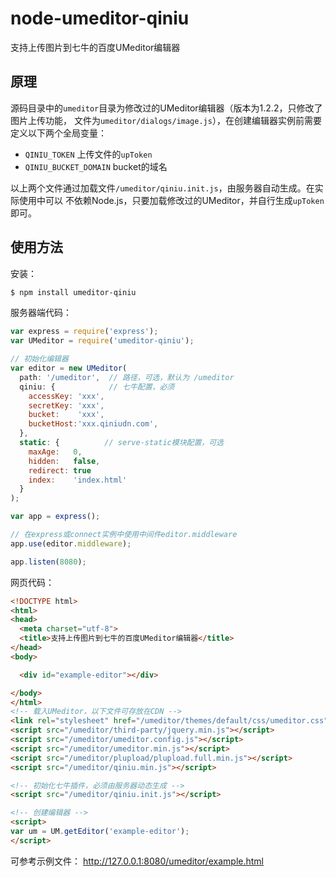 node-umeditor-qiniu
===================

支持上传图片到七牛的百度UMeditor编辑器

## 原理

源码目录中的`umeditor`目录为修改过的UMeditor编辑器（版本为1.2.2，只修改了图片上传功能，
文件为`umeditor/dialogs/image.js`），在创建编辑器实例前需要定义以下两个全局变量：

+ `QINIU_TOKEN` 上传文件的`upToken`
+ `QINIU_BUCKET_DOMAIN` bucket的域名

以上两个文件通过加载文件`/umeditor/qiniu.init.js`，由服务器自动生成。在实际使用中可以
不依赖Node.js，只要加载修改过的UMeditor，并自行生成`upToken`即可。


## 使用方法

安装：

```bash
$ npm install umeditor-qiniu
```

服务器端代码：

```javascript
var express = require('express');
var UMeditor = require('umeditor-qiniu');

// 初始化编辑器
var editor = new UMeditor(
  path: '/umeditor',  // 路径，可选，默认为 /umeditor
  qiniu: {            // 七牛配置，必须
    accessKey: 'xxx',
    secretKey: 'xxx',
    bucket:    'xxx',
    bucketHost:'xxx.qiniudn.com',
  },
  static: {          // serve-static模块配置，可选
    maxAge:   0,
    hidden:   false,
    redirect: true
    index:    'index.html'
  }
);

var app = express();

// 在express或connect实例中使用中间件editor.middleware
app.use(editor.middleware);

app.listen(8080);
```

网页代码：

```html
<!DOCTYPE html>
<html>
<head>
  <meta charset="utf-8">
  <title>支持上传图片到七牛的百度UMeditor编辑器</title>
</head>
<body>

  <div id="example-editor"></div>

</body>
</html>
<!-- 载入UMeditor，以下文件可存放在CDN -->
<link rel="stylesheet" href="/umeditor/themes/default/css/umeditor.css">
<script src="/umeditor/third-party/jquery.min.js"></script>
<script src="/umeditor/umeditor.config.js"></script>
<script src="/umeditor/umeditor.min.js"></script>
<script src="/umeditor/plupload/plupload.full.min.js"></script>
<script src="/umeditor/qiniu.min.js"></script>

<!-- 初始化七牛插件，必须由服务器动态生成 -->
<script src="/umeditor/qiniu.init.js"></script>

<!-- 创建编辑器 -->
<script>
var um = UM.getEditor('example-editor');
</script>
```

可参考示例文件： http://127.0.0.1:8080/umeditor/example.html


